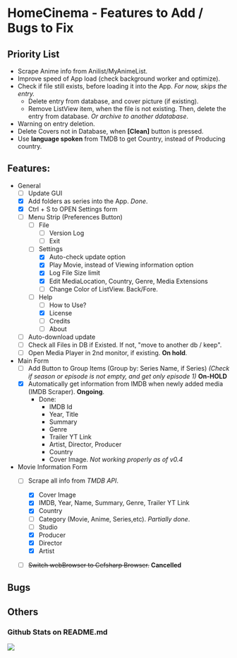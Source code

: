 # HomeCinema - Features to Add / Bugs to Fix

## Priority List
- Scrape Anime info from Anilist/MyAnimeList.
- Improve speed of App load (check background worker and optimize).
- Check if file still exists, before loading it into the App. *For now, skips the entry.*
  - Delete entry from database, and cover picture (if existing).
  - Remove ListView item, when the file is not existing. Then, delete the entry from database. *Or archive to another ddatabase*.
- Warning on entry deletion.
- Delete Covers not in Database, when **[Clean]** button is pressed.
- Use **language spoken** from TMDB to get Country, instead of Producing country.

## Features:
- General
  - [ ] Update GUI
  - [x] Add folders as series into the App. *Done*.
  - [x] Ctrl + S to OPEN Settings form
  - [ ] Menu Strip (Preferences Button)
    - [ ] File
	  - [ ] Version Log
	  - [ ] Exit
	- [ ] Settings
	  - [x] Auto-check update option
	  - [x] Play Movie, instead of Viewing information option
	  - [x] Log File Size limit
	  - [x] Edit MediaLocation, Country, Genre, Media Extensions
	  - [ ] Change Color of ListView. Back/Fore.
	- [ ] Help
	  - [ ] How to Use?
	  - [x] License
	  - [ ] Credits
	  - [ ] About
  - [ ] Auto-download update
  - [ ] Check all Files in DB if Existed. If not, "move to another db / keep".
  - [ ] Open Media Player in 2nd monitor, if existing. **On hold**.

- Main Form
  - [ ] Add Button to Group Items (Group by: Series Name, if Series) *(Check if season or episode is not empty, and get only episode 1)* **On-HOLD**
  - [x] Automatically get information from IMDB when newly added media (IMDB Scraper). **Ongoing**.
    - Done:
	  - IMDB Id
	  - Year, Title
	  - Summary
	  - Genre
	  - Trailer YT Link
	  - Artist, Director, Producer
	  - Country
	  - Cover Image. *Not working properly as of v0.4*
	  
- Movie Information Form
  - [ ] Scrape all info from *TMDB API*.
    - [x] Cover Image
    - [x] IMDB, Year, Name, Summary, Genre, Trailer YT Link
	- [x] Country
	- [ ] Category (Movie, Anime, Series,etc). *Partially done*.
	- [ ] Studio
	- [x] Producer
	- [x] Director
	- [x] Artist
	
  - [ ] ~~Switch webBrowser to Cefsharp Browser.~~ **Cancelled**
  

## Bugs

## Others

### Github Stats on README.md

<img src="https://github-readme-stats.vercel.app/api?username=JerloPH&&show_icons=true">
